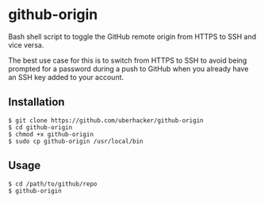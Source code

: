 # github-origin
Bash shell script to toggle the GitHub remote origin from HTTPS to SSH and vice versa.

The best use case for this is to switch from HTTPS to SSH to avoid being prompted for a
password during a push to GitHub when you already have an SSH key added to your account.

## Installation
```
$ git clone https://github.com/uberhacker/github-origin
$ cd github-origin
$ chmod +x github-origin
$ sudo cp github-origin /usr/local/bin
```
## Usage
```
$ cd /path/to/github/repo
$ github-origin
```
